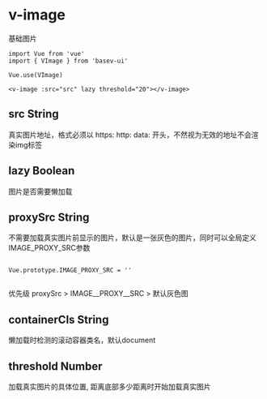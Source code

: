 # v-image

基础图片

```
import Vue from 'vue'
import { VImage } from 'basev-ui'

Vue.use(VImage)

<v-image :src="src" lazy threshold="20"></v-image>
```


## src String
真实图片地址，格式必须以 https: http: data: 开头，不然视为无效的地址不会渲染img标签


## lazy Boolean
图片是否需要懒加载


## proxySrc String
不需要加载真实图片前显示的图片，默认是一张灰色的图片，同时可以全局定义IMAGE_PROXY_SRC参数


```

Vue.prototype.IMAGE_PROXY_SRC = ''	


```

优先级 proxySrc > IMAGE__PROXY__SRC > 默认灰色图


## containerCls String
懒加载时检测的滚动容器类名，默认document


## threshold Number
加载真实图片的具体位置, 距离底部多少距离时开始加载真实图片
